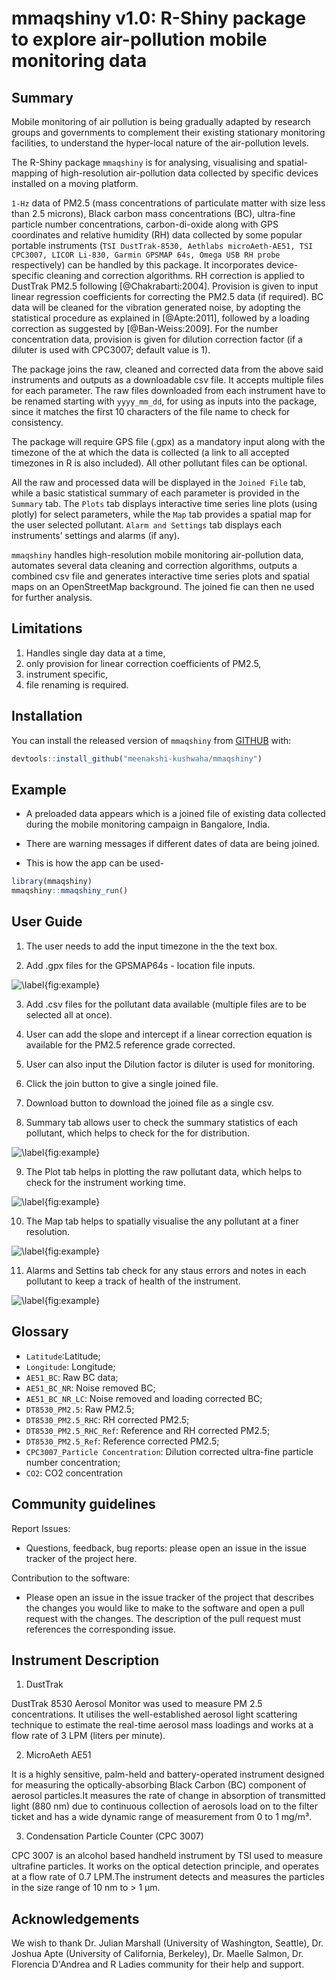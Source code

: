 
# mmaqshiny v1.0: R-Shiny package to explore air-pollution mobile monitoring data 

<!-- badges: start -->
<!-- badges: end -->

## Summary

Mobile monitoring of air pollution is being gradually adapted by research groups and governments to complement their existing stationary monitoring facilities, to understand the hyper-local nature of the air-pollution levels.

The R-Shiny package `mmaqshiny` is for analysing, visualising and spatial-mapping of high-resolution air-pollution data collected by specific devices installed on a moving platform. 

`1-Hz` data of PM2.5 (mass concentrations of particulate matter with size less than 2.5 microns), Black carbon mass concentrations (BC), ultra-fine particle number concentrations, carbon-di-oxide along with GPS coordinates and relative humidity (RH) data collected by some popular portable instruments (`TSI DustTrak-8530, Aethlabs microAeth-AE51, TSI CPC3007, LICOR Li-830, Garmin GPSMAP 64s, Omega USB RH probe` respectively) can be handled by this package. It incorporates device-specific cleaning and correction algorithms. RH correction is applied to DustTrak PM2.5 following [@Chakrabarti:2004]. Provision is given to input linear regression coefficients for correcting the PM2.5 data (if required). BC data will be cleaned for the vibration generated noise, by adopting the statistical procedure as explained in [@Apte:2011], followed by a loading correction as suggested by [@Ban-Weiss:2009]. For the number concentration data, provision is given for dilution correction factor (if a diluter is used with CPC3007; default value is 1).

The package joins the raw, cleaned and corrected data from the above said instruments and outputs as a downloadable csv file. It accepts multiple files for each parameter. The raw files downloaded from each instrument have to be renamed starting with `yyyy_mm_dd`, for using as inputs into the package, since it matches the first 10 characters of the file name to check for consistency.

The package will require GPS file (.gpx) as a mandatory input along with the timezone of the at which the data is collected (a link to all accepted timezones in R is also included). All other pollutant files can be optional. 

All the raw and processed data will be displayed in the `Joined File` tab, while a basic statistical summary of each parameter is provided in the `Summary` tab. The `Plots` tab displays interactive  time series line plots (using plotly) for select parameters, while the `Map` tab provides a spatial map for the user selected pollutant. `Alarm and Settings` tab displays each instruments’ settings and alarms (if any).


`mmaqshiny` handles high-resolution mobile monitoring air-pollution data, automates several data cleaning and correction algorithms, outputs a combined csv file and generates interactive time series plots and spatial maps on an OpenStreetMap background. The joined fie can then ne used for further analysis.


## Limitations

1) Handles single day data at a time,
2) only provision for linear correction coefficients of PM2.5,
3) instrument specific, 
4) file renaming is required.


## Installation

You can install the released version of `mmaqshiny` from [GITHUB](https://github.com/) with:

``` r
devtools::install_github("meenakshi-kushwaha/mmaqshiny")
```

## Example

- A preloaded data appears which is a joined file of existing data collected during the mobile monitoring campaign in Bangalore, India.

- There are warning messages if different dates of data are being joined. 

- This is how the app can be used- 

``` r
library(mmaqshiny)
mmaqshiny::mmaqshiny_run()
```

## User Guide

1. The user needs to add the input timezone in the the text box. 

2. Add .gpx files for the GPSMAP64s - location file inputs. 

![\label{fig:example}](007.png)

3. Add .csv files for the pollutant data available (multiple files are to be selected all at once).

4. User can add the slope and intercept if a linear correction equation is available for the PM2.5 reference grade corrected. 

5. User can also input the Dilution factor is diluter is used for monitoring. 

6. Click the join button to give a single joined file. 

7. Download button to download the joined file as a single csv.

8. Summary tab allows user to check the summary statistics of each pollutant, which helps to check for the for distribution. 

![\label{fig:example}](008.png)

9. The Plot tab helps in plotting the raw pollutant data, which helps to check for the instrument working time. 

![\label{fig:example}](005.png)

10. The Map tab helps to spatially visualise the any pollutant at a finer resolution.

![\label{fig:example}](002.png)

11. Alarms and Settins tab check for any staus errors and notes in each pollutant to keep a track of health of the instrument. 

![\label{fig:example}](003.png)


## Glossary
- `Latitude`:Latitude;
- `Longitude`: Longitude;
- `AE51_BC`: Raw BC data; 
- `AE51_BC_NR`: Noise removed BC; 
- `AE51_BC_NR_LC`: Noise removed and loading corrected BC; 
- `DT8530_PM2.5`: Raw PM2.5; 
- `DT8530_PM2.5_RHC`: RH corrected PM2.5; 
- `DT8530_PM2.5_RHC_Ref`: Reference and RH corrected PM2.5; 
- `DT8530_PM2.5_Ref`: Reference corrected PM2.5; 
- `CPC3007_Particle Concentration`: Dilution corrected ultra-fine particle number concentration;
- `CO2`: CO2 concentration


## Community guidelines

Report Issues:

- Questions, feedback, bug reports: please open an issue in the issue tracker of the project here.

Contribution to the software:

- Please open an issue in the issue tracker of the project that describes the changes you would like to make to the software and open a pull request with the changes. The description of the pull request must references the corresponding issue.


## Instrument Description

1. DustTrak

DustTrak 8530 Aerosol Monitor was used to measure PM 2.5 concentrations. It utilises the well-established aerosol light scattering technique to estimate the real-time aerosol mass loadings and works at a flow rate of 3 LPM (liters per minute).

2. MicroAeth AE51

It is a highly sensitive, palm-held and battery-operated instrument designed for measuring the optically-absorbing Black Carbon (BC) component of aerosol particles.It measures the rate of change in absorption of transmitted light (880 nm) due to continuous collection of aerosols load on to the filter ticket and has a wide dynamic range of measurement from 0 to 1 mg/m³.

3. Condensation Particle Counter (CPC 3007)

CPC 3007 is an alcohol based handheld instrument by TSI used to measure ultrafine particles. It works on the optical detection principle, and operates at a flow rate of 0.7 LPM.The instrument detects and measures the particles in the size range of 10 nm to > 1 µm. 


## Acknowledgements

We wish to thank Dr. Julian Marshall (University of Washington, Seattle), Dr. Joshua Apte (University of California, Berkeley), Dr. Maelle Salmon, Dr. Florencia D'Andrea and R Ladies community for their help and support.

